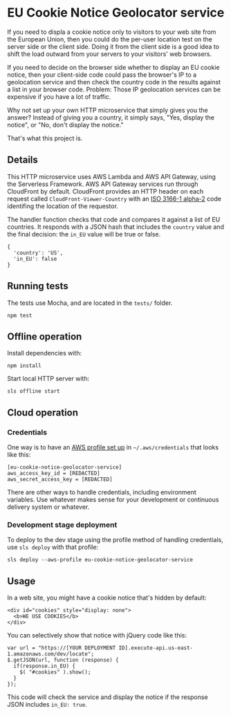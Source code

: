 # EU Cookie Notice Geolocator service

If you need to displa a cookie notice only to visitors to your web site from the European Union, then you could do the per-user location test on the server side or the client side.  Doing it from the client side is a good idea to shift the load outward from your servers to your visitors' web browsers.

If you need to decide on the browser side whether to display an EU cookie notice, then your client-side code could pass the browser's IP to a geolocation service and then check the country code in the results against a list in your browser code.  Problem: Those IP geolocation services can be expensive if you have a lot of traffic.

Why not set up your own HTTP microservice that simply gives you the answer?  Instead of giving you a country, it simply says, "Yes, display the notice", or "No, don't display the notice."

That's what this project is.

## Details

This HTTP microservice uses AWS Lambda and AWS API Gateway, using the Serverless Framework.  AWS API Gateway services run through CloudFront by default.  CloudFront provides an HTTP header on each request called ```CloudFront-Viewer-Country``` with an [ISO 3166-1 alpha-2](http://en.wikipedia.org/wiki/ISO_3166-1_alpha-2) code identifing the location of the requestor.

The handler function checks that code and compares it against a list of EU countries.  It responds with a JSON hash that includes the ```country``` value and the final decision: the ```in_EU``` value will be true or false.

    {
      'country': 'US',
      'in_EU': false
    }

## Running tests

The tests use Mocha, and are located in the ```tests/``` folder.

    npm test

## Offline operation

Install dependencies with:

    npm install

Start local HTTP server with:

    sls offline start

## Cloud operation

### Credentials

One way is to have an [AWS profile set up](https://serverless.com/framework/docs/providers/aws/guide/credentials/) in ```~/.aws/credentials``` that looks like this:

    [eu-cookie-notice-geolocator-service]
    aws_access_key_id = [REDACTED]
    aws_secret_access_key = [REDACTED]

There are other ways to handle credentials, including environment variables.  Use whatever makes sense for your development or continuous delivery system or whatever.

### Development stage deployment

To deploy to the dev stage using the profile method of handling credentials, use ```sls deploy``` with that profile:

    sls deploy --aws-profile eu-cookie-notice-geolocator-service

## Usage

In a web site, you might have a cookie notice that's hidden by default:

    <div id="cookies" style="display: none">
      <b>WE USE COOKIES</b>
    </div>

You can selectively show that notice with jQuery code like this:

    var url = "https://[YOUR DEPLOYMENT ID].execute-api.us-east-1.amazonaws.com/dev/locate";
    $.getJSON(url, function (response) {
      if(response.in_EU) {
        $( "#cookies" ).show();
      }
    });

This code will check the service and display the notice if the response JSON includes ```in_EU: true```.
